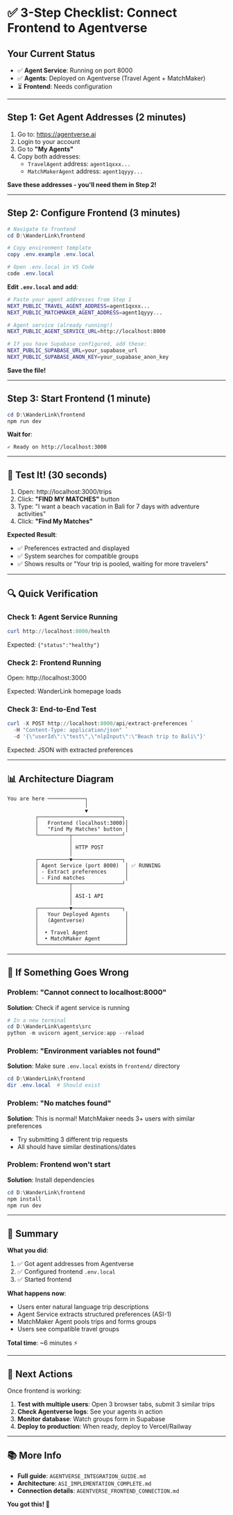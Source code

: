 # ✅ 3-Step Checklist: Connect Frontend to Agentverse

## Your Current Status
- ✅ **Agent Service**: Running on port 8000
- ✅ **Agents**: Deployed on Agentverse (Travel Agent + MatchMaker)
- ⏳ **Frontend**: Needs configuration

---

## Step 1: Get Agent Addresses (2 minutes)

1. Go to: https://agentverse.ai
2. Login to your account
3. Go to **"My Agents"**
4. Copy both addresses:
   - `TravelAgent` address: `agent1qxxx...`
   - `MatchMakerAgent` address: `agent1qyyy...`

**Save these addresses - you'll need them in Step 2!**

---

## Step 2: Configure Frontend (3 minutes)

```powershell
# Navigate to frontend
cd D:\WanderLink\frontend

# Copy environment template
copy .env.example .env.local

# Open .env.local in VS Code
code .env.local
```

**Edit `.env.local` and add**:

```bash
# Paste your agent addresses from Step 1
NEXT_PUBLIC_TRAVEL_AGENT_ADDRESS=agent1qxxx...
NEXT_PUBLIC_MATCHMAKER_AGENT_ADDRESS=agent1qyyy...

# Agent service (already running!)
NEXT_PUBLIC_AGENT_SERVICE_URL=http://localhost:8000

# If you have Supabase configured, add these:
NEXT_PUBLIC_SUPABASE_URL=your_supabase_url
NEXT_PUBLIC_SUPABASE_ANON_KEY=your_supabase_anon_key
```

**Save the file!**

---

## Step 3: Start Frontend (1 minute)

```powershell
cd D:\WanderLink\frontend
npm run dev
```

**Wait for**:
```
✓ Ready on http://localhost:3000
```

---

## 🎉 Test It! (30 seconds)

1. Open: http://localhost:3000/trips
2. Click: **"FIND MY MATCHES"** button
3. Type: "I want a beach vacation in Bali for 7 days with adventure activities"
4. Click: **"Find My Matches"**

**Expected Result**:
- ✅ Preferences extracted and displayed
- ✅ System searches for compatible groups
- ✅ Shows results or "Your trip is pooled, waiting for more travelers"

---

## 🔍 Quick Verification

### Check 1: Agent Service Running
```powershell
curl http://localhost:8000/health
```
Expected: `{"status":"healthy"}`

### Check 2: Frontend Running
Open: http://localhost:3000

Expected: WanderLink homepage loads

### Check 3: End-to-End Test
```powershell
curl -X POST http://localhost:8000/api/extract-preferences `
  -H "Content-Type: application/json" `
  -d '{\"userId\":\"test\",\"nlpInput\":\"Beach trip to Bali\"}'
```

Expected: JSON with extracted preferences

---

## 📊 Architecture Diagram

```
You are here ────────────┐
                         │
                         ▼
         ┌───────────────────────────┐
         │   Frontend (localhost:3000)│
         │   "Find My Matches" button │
         └──────────┬────────────────┘
                    │
                    │ HTTP POST
                    │
         ┌──────────▼────────────────┐
         │ Agent Service (port 8000)  │ ✅ RUNNING
         │ - Extract preferences      │
         │ - Find matches             │
         └──────────┬────────────────┘
                    │
                    │ ASI-1 API
                    │
         ┌──────────▼────────────────┐
         │   Your Deployed Agents     │
         │   (Agentverse)             │
         │                            │
         │  • Travel Agent            │
         │  • MatchMaker Agent        │
         └────────────────────────────┘
```

---

## 🐛 If Something Goes Wrong

### Problem: "Cannot connect to localhost:8000"
**Solution**: Check if agent service is running
```powershell
# In a new terminal
cd D:\WanderLink\agents\src
python -m uvicorn agent_service:app --reload
```

### Problem: "Environment variables not found"
**Solution**: Make sure `.env.local` exists in `frontend/` directory
```powershell
cd D:\WanderLink\frontend
dir .env.local  # Should exist
```

### Problem: "No matches found"
**Solution**: This is normal! MatchMaker needs 3+ users with similar preferences
- Try submitting 3 different trip requests
- All should have similar destinations/dates

### Problem: Frontend won't start
**Solution**: Install dependencies
```powershell
cd D:\WanderLink\frontend
npm install
npm run dev
```

---

## 📝 Summary

**What you did**:
1. ✅ Got agent addresses from Agentverse
2. ✅ Configured frontend `.env.local`
3. ✅ Started frontend

**What happens now**:
- Users enter natural language trip descriptions
- Agent Service extracts structured preferences (ASI-1)
- MatchMaker Agent pools trips and forms groups
- Users see compatible travel groups

**Total time**: ~6 minutes ⚡

---

## 🚀 Next Actions

Once frontend is working:

1. **Test with multiple users**: Open 3 browser tabs, submit 3 similar trips
2. **Check Agentverse logs**: See your agents in action
3. **Monitor database**: Watch groups form in Supabase
4. **Deploy to production**: When ready, deploy to Vercel/Railway

---

## 📚 More Info

- **Full guide**: `AGENTVERSE_INTEGRATION_GUIDE.md`
- **Architecture**: `ASI_IMPLEMENTATION_COMPLETE.md`
- **Connection details**: `AGENTVERSE_FRONTEND_CONNECTION.md`

**You got this! 🎉**
